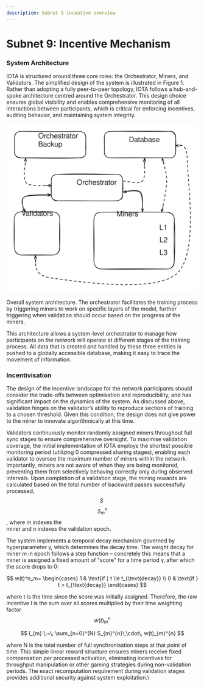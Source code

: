 ```yaml
---
description: Subnet 9 incentive overview
---
```


# Subnet 9: Incentive Mechanism

### System Architecture

IOTA is structured around three core roles: the Orchestrator, Miners, and Validators. The simplified design of the system is illustrated in Figure 1. Rather than adopting a fully peer-to-peer topology, IOTA follows a hub-and-spoke architecture centred around the Orchestrator. This design choice ensures global visibility and enables comprehensive monitoring of all interactions between participants, which is critical for enforcing incentives, auditing behavior, and maintaining system integrity.

<img src="../../.gitbook/assets/file.excalidraw.svg" alt="Figure 1: Overall system architecture" class="gitbook-drawing">

Overall system architecture. The orchestrator facilitates the training process by triggering miners to work on specific layers of the model, further triggering when validation should occur based on the progress of the miners.

This architecture allows a system-level orchestrator to manage how participants on the network will operate at different stages of the training process. All data that is created and handled by these three entities is pushed to a globally accessible database, making it easy to trace the movement of information.

### Incentivisation

The design of the incentive landscape for the network participants should consider the trade-offs between optimisation and reproducibility, and has significant impact on the dynamics of the system. As discussed above, validation hinges on the validator’s ability to reproduce sections of training to a chosen threshold. Given this condition, the design does not give power to the miner to innovate algorithmically at this time.

Validators continuously monitor randomly assigned miners throughout full sync stages to ensure comprehensive oversight. To maximise validation coverage, the initial implementation of IOTA employs the shortest possible monitoring period (utilizing 0 compressed sharing stages), enabling each validator to oversee the maximum number of miners within the network. Importantly, miners are not aware of when they are being monitored, preventing them from selectively behaving correctly only during observed intervals. Upon completion of a validation stage, the mining rewards are calculated based on the total number of backward passes successfully processed, $$S~$$$$S^n_m$$, where _m_ indexes the\
miner and _n_ indexes the validation epoch.

The system implements a temporal decay mechanism governed by hyperparameter γ, which determines the decay time. The weight decay for miner _m_ in epoch follows a step function – concretely this means that a miner is assigned a fixed amount of "score" for a time period γ, after which the score drops to 0:

$$
w(t)^n_m=
\begin{cases}
  1 & \text{if } t \le t_{\text{decay}} \\
  0 & \text{if } t >  t_{\text{decay}}
\end{cases}
$$

where t is the time since the score was initially assigned. Therefore, the raw incentive I is the sum over all scores multiplied by their time weighting factor $$w(t)^n_m$$

$$
I_{m} \;=\; \sum_{n=0}^{N} S_{m}^{n}\,\cdot\, w(t)_{m}^{n}
$$

where N is the total number of full synchronisation steps at that point of time. This simple linear reward structure ensures miners receive fixed compensation per processed activation, eliminating incentives for throughput manipulation or other gaming strategies during non-validation periods. The exact recomputation requirement during validation stages provides additional security against system exploitation.\
